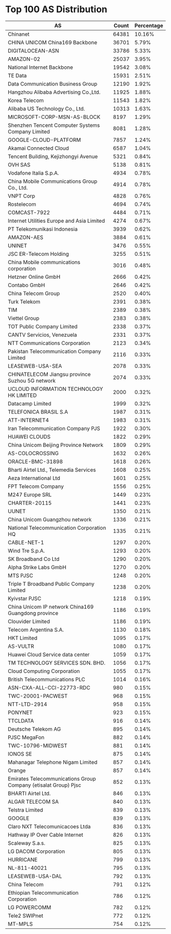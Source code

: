 # Top 100 AS Distribution
| AS | Count | Percentage |
|----|----|----|
| Chinanet | 64381 | 10.16% |
| CHINA UNICOM China169 Backbone | 36701 | 5.79% |
| DIGITALOCEAN-ASN | 33786 | 5.33% |
| AMAZON-02 | 25037 | 3.95% |
| National Internet Backbone | 19542 | 3.08% |
| TE Data | 15931 | 2.51% |
| Data Communication Business Group | 12190 | 1.92% |
| Hangzhou Alibaba Advertising Co.,Ltd. | 11925 | 1.88% |
| Korea Telecom | 11543 | 1.82% |
| Alibaba US Technology Co., Ltd. | 10313 | 1.63% |
| MICROSOFT-CORP-MSN-AS-BLOCK | 8197 | 1.29% |
| Shenzhen Tencent Computer Systems Company Limited | 8081 | 1.28% |
| GOOGLE-CLOUD-PLATFORM | 7857 | 1.24% |
| Akamai Connected Cloud | 6587 | 1.04% |
| Tencent Building, Kejizhongyi Avenue | 5321 | 0.84% |
| OVH SAS | 5138 | 0.81% |
| Vodafone Italia S.p.A. | 4934 | 0.78% |
| China Mobile Communications Group Co., Ltd. | 4914 | 0.78% |
| VNPT Corp | 4828 | 0.76% |
| Rostelecom | 4694 | 0.74% |
| COMCAST-7922 | 4484 | 0.71% |
| Internet Utilities Europe and Asia Limited | 4274 | 0.67% |
| PT Telekomunikasi Indonesia | 3939 | 0.62% |
| AMAZON-AES | 3884 | 0.61% |
| UNINET | 3476 | 0.55% |
| JSC ER-Telecom Holding | 3255 | 0.51% |
| China Mobile communications corporation | 3016 | 0.48% |
| Hetzner Online GmbH | 2666 | 0.42% |
| Contabo GmbH | 2646 | 0.42% |
| China Telecom Group | 2520 | 0.40% |
| Turk Telekom | 2391 | 0.38% |
| TIM | 2389 | 0.38% |
| Viettel Group | 2383 | 0.38% |
| TOT Public Company Limited | 2338 | 0.37% |
| CANTV Servicios, Venezuela | 2331 | 0.37% |
| NTT Communications Corporation | 2123 | 0.34% |
| Pakistan Telecommunication Company Limited | 2116 | 0.33% |
| LEASEWEB-USA-SEA | 2078 | 0.33% |
| CHINATELECOM Jiangsu province Suzhou 5G network | 2074 | 0.33% |
| UCLOUD INFORMATION TECHNOLOGY HK LIMITED | 2000 | 0.32% |
| Datacamp Limited | 1999 | 0.32% |
| TELEFONICA BRASIL S.A | 1987 | 0.31% |
| ATT-INTERNET4 | 1983 | 0.31% |
| Iran Telecommunication Company PJS | 1922 | 0.30% |
| HUAWEI CLOUDS | 1822 | 0.29% |
| China Unicom Beijing Province Network | 1809 | 0.29% |
| AS-COLOCROSSING | 1632 | 0.26% |
| ORACLE-BMC-31898 | 1618 | 0.26% |
| Bharti Airtel Ltd., Telemedia Services | 1608 | 0.25% |
| Aeza International Ltd | 1601 | 0.25% |
| FPT Telecom Company | 1556 | 0.25% |
| M247 Europe SRL | 1449 | 0.23% |
| CHARTER-20115 | 1441 | 0.23% |
| UUNET | 1350 | 0.21% |
| China Unicom Guangzhou network | 1336 | 0.21% |
| National Telecommunication Corporation HQ | 1335 | 0.21% |
| CABLE-NET-1 | 1297 | 0.20% |
| Wind Tre S.p.A. | 1293 | 0.20% |
| SK Broadband Co Ltd | 1290 | 0.20% |
| Alpha Strike Labs GmbH | 1270 | 0.20% |
| MTS PJSC | 1248 | 0.20% |
| Triple T Broadband Public Company Limited | 1238 | 0.20% |
| Kyivstar PJSC | 1218 | 0.19% |
| China Unicom IP network China169 Guangdong province | 1186 | 0.19% |
| Clouvider Limited | 1186 | 0.19% |
| Telecom Argentina S.A. | 1130 | 0.18% |
| HKT Limited | 1095 | 0.17% |
| AS-VULTR | 1080 | 0.17% |
| Huawei Cloud Service data center | 1059 | 0.17% |
| TM TECHNOLOGY SERVICES SDN. BHD. | 1056 | 0.17% |
| Cloud Computing Corporation | 1055 | 0.17% |
| British Telecommunications PLC | 1014 | 0.16% |
| ASN-CXA-ALL-CCI-22773-RDC | 980 | 0.15% |
| TWC-20001-PACWEST | 968 | 0.15% |
| NTT-LTD-2914 | 958 | 0.15% |
| PONYNET | 923 | 0.15% |
| TTCLDATA | 916 | 0.14% |
| Deutsche Telekom AG | 895 | 0.14% |
| PJSC MegaFon | 882 | 0.14% |
| TWC-10796-MIDWEST | 881 | 0.14% |
| IONOS SE | 875 | 0.14% |
| Mahanagar Telephone Nigam Limited | 857 | 0.14% |
| Orange | 857 | 0.14% |
| Emirates Telecommunications Group Company (etisalat Group) Pjsc | 852 | 0.13% |
| BHARTI Airtel Ltd. | 846 | 0.13% |
| ALGAR TELECOM SA | 840 | 0.13% |
| Telstra Limited | 839 | 0.13% |
| GOOGLE | 839 | 0.13% |
| Claro NXT Telecomunicacoes Ltda | 836 | 0.13% |
| Hathway IP Over Cable Internet | 826 | 0.13% |
| Scaleway S.a.s. | 825 | 0.13% |
| LG DACOM Corporation | 805 | 0.13% |
| HURRICANE | 799 | 0.13% |
| NL-811-40021 | 795 | 0.13% |
| LEASEWEB-USA-DAL | 792 | 0.13% |
| China Telecom | 791 | 0.12% |
| Ethiopian Telecommunication Corporation | 786 | 0.12% |
| LG POWERCOMM | 782 | 0.12% |
| Tele2 SWIPnet | 772 | 0.12% |
| MT-MPLS | 754 | 0.12% |
